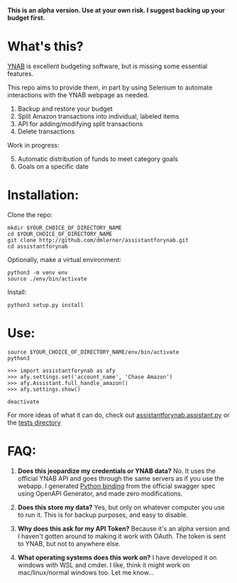 **This is an alpha version. Use at your own risk. I suggest backing up your budget first.**
# What's this?
[YNAB](ynab.com) is excellent budgeting software, but is missing some essential features.

This repo aims to provide them, in part by using Selenium to automate interactions with the YNAB webpage as needed.

1) Backup and restore your budget
2) Split Amazon transactions into individual, labeled items
3) API for adding/modifying split transactions
4) Delete transactions

Work in progress:

5) Automatic distribution of funds to meet category goals
6) Goals on a specific date



# Installation:
Clone the repo:
```
mkdir $YOUR_CHOICE_OF_DIRECTORY_NAME  
cd $YOUR_CHOICE_OF_DIRECTORY_NAME
git clone http://github.com/dmlerner/assistantforynab.git
cd assistantforynab
```

Optionally, make a virtual environment:
```
python3 -m venv env
source ./env/bin/activate
```
Install:
```
python3 setup.py install
```

# Use:

```
source $YOUR_CHOICE_OF_DIRECTORY_NAME/env/bin/activate
python3
```
```
>>> import assistantforynab as afy
>>> afy.settings.set('account_name', 'Chase Amazon')
>>> afy.Assistant.full_handle_amazon()
>>> afy.settings.show()
```
`deactivate`

For more ideas of what it can do, check out [assistantforynab.assistant.py](https://github.com/dmlerner/assistantforynab/blob/master/src/assistantforynab/assistant/assistant.py) or the [tests directory](https://github.com/dmlerner/assistantforynab/blob/master/tests)

# FAQ:

1. **Does this jeopardize my credentials or YNAB data?**
	No. It uses the official YNAB API and goes through the same servers as if you use the webapp. I generated [Python binding](https://github.com/dmlerner/ynab-api) from the official swagger spec using OpenAPI Generator, and made zero modifications. 
	
2. **Does this store my data?**
     Yes, but only on whatever computer you use to run it. This is for backup purposes, and easy to disable.
     
3. **Why does this ask for my API Token?** 
     Because it's an alpha version and I haven't gotten around to making it work with OAuth. The token is sent to YNAB, but not to anywhere else.
     
4. **What operating systems does this work on?**
     I have developed it on windows with WSL and cmder. I like, think it might work on mac/linux/normal windows too. Let me know...
